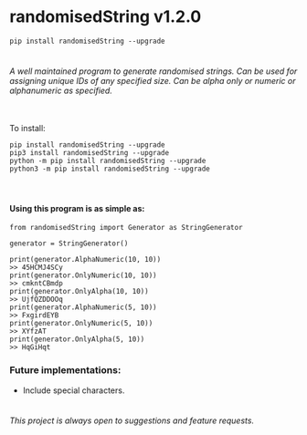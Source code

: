 # randomisedString v1.2.0

```pip install randomisedString --upgrade```


###### <br>A well maintained program to generate randomised strings. Can be used for assigning unique IDs of any specified size. Can be alpha only or numeric or alphanumeric as specified.


<br>To install: 
```
pip install randomisedString --upgrade
pip3 install randomisedString --upgrade
python -m pip install randomisedString --upgrade
python3 -m pip install randomisedString --upgrade
```


#### <br><br>Using this program is as simple as:
```
from randomisedString import Generator as StringGenerator

generator = StringGenerator()

print(generator.AlphaNumeric(10, 10))
>> 45HCMJ4SCy
print(generator.OnlyNumeric(10, 10))
>> cmkntCBmdp
print(generator.OnlyAlpha(10, 10))
>> UjfQZDDOOq
print(generator.AlphaNumeric(5, 10))
>> FxgirdEYB
print(generator.OnlyNumeric(5, 10))
>> XYfzAT
print(generator.OnlyAlpha(5, 10))
>> HqGiHqt
```


### Future implementations:
* Include special characters.


###### <br>This project is always open to suggestions and feature requests.